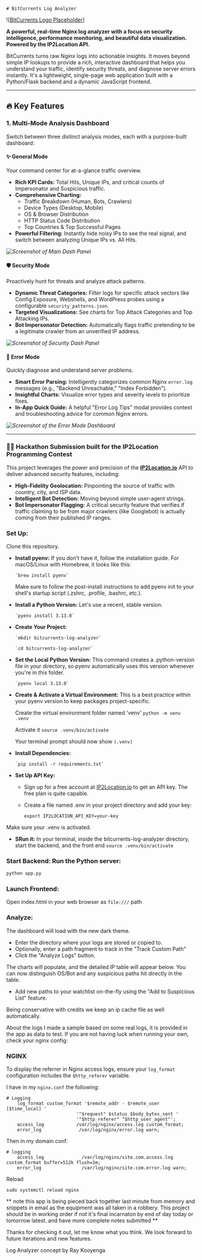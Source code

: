     # BitCurrents Log Analyzer

![[BitCurrents Logo Placeholder](https://github.com/user-attachments/assets/5b2a0f46-8245-49b3-b993-1dc3e03e8b74)]

**A powerful, real-time Nginx log analyzer with a focus on security intelligence, performance monitoring, and beautiful data visualization. Powered by the IP2Location API.**

BitCurrents turns raw Nginx logs into actionable insights. It moves beyond simple IP lookups to provide a rich, interactive dashboard that helps you understand your traffic, identify security threats, and diagnose server errors instantly. It's a lightweight, single-page web application built with a Python/Flask backend and a dynamic JavaScript frontend.

---

## 🔥 Key Features

### 1. Multi-Mode Analysis Dashboard
Switch between three distinct analysis modes, each with a purpose-built dashboard:

#### ✨ General Mode
Your command center for at-a-glance traffic overview.
-   **Rich KPI Cards:** Total Hits, Unique IPs, and critical counts of Impersonator and Suspicious traffic.
-   **Comprehensive Charting:**
    -   Traffic Breakdown (Human, Bots, Crawlers)
    -   Device Types (Desktop, Mobile)
    -   OS & Browser Distribution
    -   HTTP Status Code Distribution
    -   Top Countries & Top Successful Pages
-   **Powerful Filtering:** Instantly hide noisy IPs to see the real signal, and switch between analyzing Unique IPs vs. All Hits.

*![Screenshot of Main Dash Panel](https://github.com/user-attachments/assets/4ba40fe1-6f05-43da-90cb-b49c65e52231)*

#### 🛡️ Security Mode
Proactively hunt for threats and analyze attack patterns.
-   **Dynamic Threat Categories:** Filter logs for specific attack vectors like Config Exposure, Webshells, and WordPress probes using a configurable `security_patterns.json`.
-   **Targeted Visualizations:** See charts for Top Attack Categories and Top Attacking IPs.
-   **Bot Impersonator Detection:** Automatically flags traffic pretending to be a legitimate crawler from an unverified IP address.

*![Screenshot of Security Dash Panel](<img width="1513" height="873" alt="image" src="https://github.com/user-attachments/assets/2ea5ce38-a3cb-4480-9cbe-16b3a497a04e" />)*

#### 🚨 Error Mode
Quickly diagnose and understand server problems.
-   **Smart Error Parsing:** Intelligently categorizes common Nginx `error.log` messages (e.g., "Backend Unreachable," "Index Forbidden").
-   **Insightful Charts:** Visualize error types and severity levels to prioritize fixes.
-   **In-App Quick Guide:** A helpful "Error Log Tips" modal provides context and troubleshooting advice for common Nginx errors.

*![Screenshot of the Error Mode Dashboard](https://via.placeholder.com/1200x600.png?text=Screenshot:+Error+Dashboard+View)*

---

### 👨‍💻 Hackathon Submission built for the IP2Location Programming Contest

This project leverages the power and precision of the **[IP2Location.io](https://www.ip2location.io/)** API to deliver advanced security features, including:
-   **High-Fidelity Geolocation:** Pinpointing the source of traffic with country, city, and ISP data.
-   **Intelligent Bot Detection:** Moving beyond simple user-agent strings.
-   **Bot Impersonator Flagging:** A critical security feature that verifies if traffic claiming to be from major crawlers (like Googlebot) is actually coming from their published IP ranges.


### Set Up: 

Clone this repository.

*   **Install pyenv:** If you don't have it, follow the installation guide. For macOS/Linux with Homebrew, it looks like this:
    
        `brew install pyenv`
    
    Make sure to follow the post-install instructions to add pyenv init to your shell's startup script (.zshrc, .profile, .bashrc, etc.).
    
*   **Install a Python Version:** Let's use a recent, stable version.
    
        `pyenv install 3.13.0`
      
*   **Create Your Project:**
    
        `mkdir bitcurrents-log-analyzer`
    
        `cd bitcurrents-log-analyzer`
      
*   **Set the Local Python Version:** This command creates a .python-version file in your directory, so pyenv automatically uses this version whenever you're in this folder.
    
        `pyenv local 3.13.0`
      
*   **Create & Activate a Virtual Environment:** This is a best practice within your pyenv version to keep packages project-specific.
    
     Create the virtual environment folder named 'venv'
    `python -m venv .venv`
    
     Activate it
    `source .venv/bin/activate`

     Your terminal prompt should now show `(.venv)`
      
*   **Install Dependencies:**
    
        `pip install -r requirements.txt`
      
*   **Set Up API Key:**
    
    *   Sign up for a free account at [IP2Location.io](https://ip2location.io) to get an API key. The free plan is quite capable.
        
    *   Create a file named .env in your project directory and add your key:
           
        `export IP2LOCATION_API_KEY=your-key`

Make sure your .venv is activated.
    
*   **SRun it:** In your terminal, inside the bitcurrents-log-analyzer directory, start the backend, and the front end
       `source .venv/bin/activate`

### Start Backend: Run the Python server:
```bash
python app.py
```
### Launch Frontend: 
Open index.html in your web browser as `file:///` path

### Analyze:
The dashboard will load with the new dark theme. 

- Enter the directory where your logs are stored or copied to.
- Optionally, enter a path fragment to track in the "Track Custom Path"
- Click the "Analyze Logs" button.

The charts will populate, and the detailed IP table will appear below. You can now distinguish OS/Bot and any suspicious paths hit directly in the table.
- Add new paths to your watchlist on-the-fly using the "Add to Suspicious List" feature.

Being conservative with credits we keep an ip cache file as well automatically.

About the logs I made a sample based on some real logs, it is provided in the app as data to test. If you are not having luck when running your own, check your nginx config:

### NGINX 

To display the referrer in Nginx access logs, ensure your `log_format` configuration includes the `$http_referer` variable.

I have in my `nginx.conf` the following:
```
# Logging
    log_format custom_format '$remote_addr - $remote_user [$time_local] '
                          '"$request" $status $body_bytes_sent '
                          '"$http_referer" "$http_user_agent"';
    access_log		      /var/log/nginx/access.log custom_format;
    error_log              /var/log/nginx/error.log warn;
```

Then in my domain conf:
```
# logging
    access_log              /var/log/nginx/site.com.access.log custom_format buffer=512k flush=1m;
    error_log               /var/log/nginx/site.com.error.log warn;
```

Reload
```
sudo systemctl reload nginx
```

** note this app is being pieced back together last minute from memory and snippets in email as the equipment was all taken in a robbery. This project should be in working order if not it's final incarnaton by end of day today or tomorrow latest. and have more complete notes submitted ** 

Thanks for checking it out, let me know what you think. We look forward to future iterations and new features.


Log Analyzer concept by Ray Kooyenga
